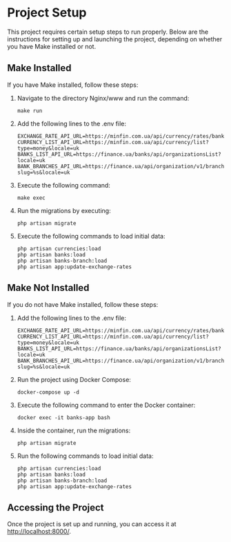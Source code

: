 # Project Setup

This project requires certain setup steps to run properly. Below are the instructions for setting up and launching the project, depending on whether you have Make installed or not.

## Make Installed

If you have Make installed, follow these steps:

1. Navigate to the directory Nginx/www and run the command:
    ```
    make run
    ```

2. Add the following lines to the .env file:
    ```
    EXCHANGE_RATE_API_URL=https://minfin.com.ua/api/currency/rates/banks/
    CURRENCY_LIST_API_URL=https://minfin.com.ua/api/currency/list?type=money&locale=uk
    BANKS_LIST_API_URL=https://finance.ua/banks/api/organizationsList?locale=uk
    BANK_BRANCHES_API_URL=https://finance.ua/api/organization/v1/branches?slug=%s&locale=uk
    ```

3. Execute the following command:
    ```
    make exec
    ```

4. Run the migrations by executing:
    ```
    php artisan migrate
    ```

5. Execute the following commands to load initial data:
    ```
    php artisan currencies:load
    php artisan banks:load
    php artisan banks-branch:load
    php artisan app:update-exchange-rates
    ```

## Make Not Installed

If you do not have Make installed, follow these steps:

1. Add the following lines to the .env file:
    ```
    EXCHANGE_RATE_API_URL=https://minfin.com.ua/api/currency/rates/banks/
    CURRENCY_LIST_API_URL=https://minfin.com.ua/api/currency/list?type=money&locale=uk
    BANKS_LIST_API_URL=https://finance.ua/banks/api/organizationsList?locale=uk
    BANK_BRANCHES_API_URL=https://finance.ua/api/organization/v1/branches?slug=%s&locale=uk
    ```

2. Run the project using Docker Compose:
    ```
    docker-compose up -d
    ```

3. Execute the following command to enter the Docker container:
    ```
    docker exec -it banks-app bash
    ```

4. Inside the container, run the migrations:
    ```
    php artisan migrate
    ```

5. Run the following commands to load initial data:
    ```
    php artisan currencies:load
    php artisan banks:load
    php artisan banks-branch:load
    php artisan app:update-exchange-rates
    ```

## Accessing the Project

Once the project is set up and running, you can access it at [http://localhost:8000/](http://localhost:8000/).
